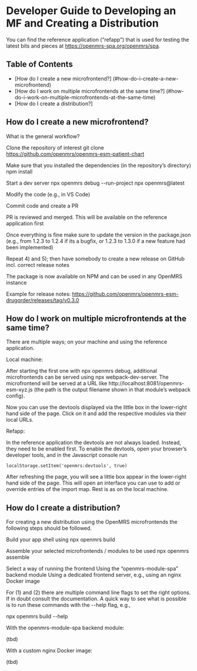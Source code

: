 # Developer Guide to Developing an MF and Creating a Distribution

You can find the reference application (“refapp”) that is used for testing the latest bits and pieces at https://openmrs-spa.org/openmrs/spa.

## Table of Contents

<!-- toc -->

- [How do I create a new microfrontend?] (#how-do-i-create-a-new-microfrontend)
- [How do I work on multiple microfrontends at the same time?] (#how-do-i-work-on-multiple-microfrontends-at-the-same-time)
- [How do I create a distribution?]

<!-- tocstop -->


## How do I create a new microfrontend?

What is the general workflow?

Clone the repository of interest
git clone https://github.com/openmrs/openmrs-esm-patient-chart 

Make sure that you installed the dependencies (in the repository’s directory)
npm install

Start a dev server
npx openmrs debug --run-project
npx openmrs@latest

Modify the code (e.g., in VS Code)

Commit code and create a PR

PR is reviewed and merged. This will be available on the reference application first

Once everything is fine make sure to update the version in the package.json (e.g., from 1.2.3 to 1.2.4 if its a bugfix, or 1.2.3 to 1.3.0 if a new feature had been implemented)

Repeat 4) and 5); then have somebody to create a new release on GitHub incl. correct release notes

The package is now available on NPM and can be used in any OpenMRS instance

Example for release notes: https://github.com/openmrs/openmrs-esm-drugorder/releases/tag/v0.3.0


## How do I work on multiple microfrontends at the same time?
There are multiple ways; on your machine and using the reference application.

Local machine:

After starting the first one with npx openmrs debug, additional microfrontends can be served using npx webpack-dev-server. The microfrontend will be served at a URL like http://localhost:8081/openmrs-esm-xyz.js (the path is the output filename shown in that module’s webpack config).

Now you can use the devtools displayed via the little box in the lower-right hand side of the page. Click on it and add the respective modules via their local URLs.

Refapp:

In the reference application the devtools are not always loaded. Instead, they need to be enabled first. To enable the devtools, open your browser’s developer tools, and in the Javascript console run 

```
localStorage.setItem('openmrs:devtools', true)
```

After refreshing the page, you will see a little box appear in the lower-right hand side of the page. This will open an interface you can use to add or override entries of the import map. Rest is as on the local machine.


## How do I create a distribution?

For creating a new distribution using the OpenMRS microfrontends the following steps should be followed.

Build your app shell using
npx openmrs build

Assemble your selected microfrontends / modules to be used
npx openmrs assemble

Select a way of running the frontend
Using the “openmrs-module-spa” backend module
Using a dedicated frontend server, e.g., using an nginx Docker image

For (1) and (2) there are multiple command line flags to set the right options. If in doubt consult the documentation. A quick way to see what is possible is to run these commands with the --help flag, e.g.,

npx openmrs build --help

With the openmrs-module-spa backend module:

(tbd)

With a custom nginx Docker image:

(tbd)
